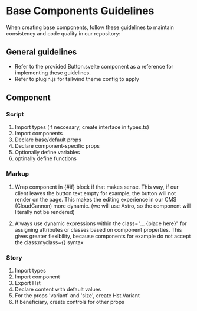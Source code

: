 # Base Components Guidelines
When creating base components, follow these guidelines to maintain consistency and code quality in our repository:

## General guidelines
- Refer to the provided Button.svelte component as a reference for implementing these guidelines.
- Refer to plugin.js for tailwind theme config to apply

## Component

### Script
1. Import types (if neccesary, create interface in types.ts)
2. Import components
3. Declare base/default props
4. Declare component-specific props
5. Optionally define variables
6. optinally define functions

### Markup
1. Wrap component in {#if} block if that makes sense. This way, if our client leaves the button text empty for example, the button will not render on the page. This makes the editing experience in our CMS (CloudCannon) more dynamic. (we will use Astro, so the component will literally not be rendered)

2. Always use dynamic expressions within the class="... {place here}" for assigning attributes or classes based on component properties. This gives greater flexibility, because components for example do not accept the class:myclass={} syntax

### Story
1. Import types
2. Import component
3. Export Hst
4. Declare content with default values
5. For the props 'variant' and 'size', create Hst.Variant
6. If beneficiary, create controls for other props
